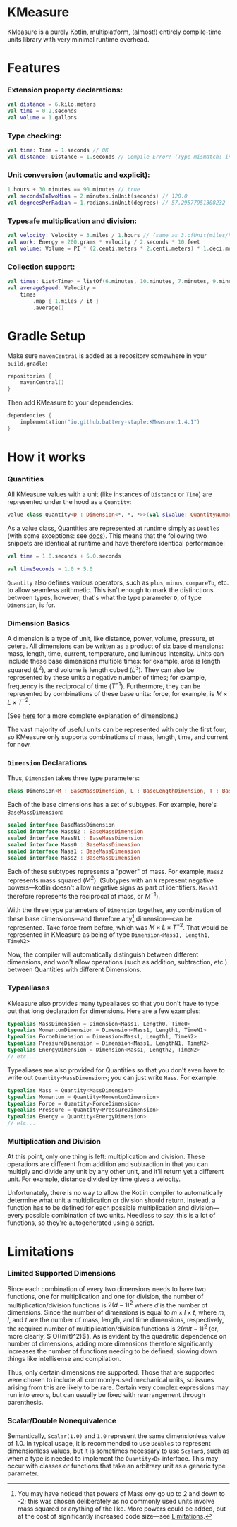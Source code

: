 # KMeasure
KMeasure is a purely Kotlin, multiplatform, (almost!) entirely compile-time units library with very minimal runtime overhead.

# Features
### Extension property declarations:
```kotlin
val distance = 6.kilo.meters
val time = 0.2.seconds
val volume = 1.gallons
```
### Type checking:
```kotlin
val time: Time = 1.seconds // OK
val distance: Distance = 1.seconds // Compile Error! (Type mismatch: inferred type is Time but Distance was expected)
```
### Unit conversion (automatic and explicit):
```kotlin
1.hours + 30.minutes == 90.minutes // true
val secondsInTwoMins = 2.minutes.inUnit(seconds) // 120.0
val degreesPerRadian = 1.radians.inUnit(degrees) // 57.29577951308232
```
### Typesafe multiplication and division:
```kotlin
val velocity: Velocity = 3.miles / 1.hours // (same as 3.ofUnit(miles/hours))
val work: Energy = 200.grams * velocity / 2.seconds * 10.feet
val volume: Volume = PI * (2.centi.meters * 2.centi.meters) * 1.deci.meters
```
### Collection support:
```kotlin
val times: List<Time> = listOf(6.minutes, 10.minutes, 7.minutes, 9.minutes)
val averageSpeed: Velocity =
    times
        .map { 1.miles / it }
        .average()
```

# Gradle Setup
Make sure `mavenCentral` is added as a repository somewhere in your `build.gradle`:
```kotlin
repositories {
    mavenCentral()
}
```
Then add KMeasure to your dependencies:
```kotlin
dependencies {
    implementation("io.github.battery-staple:KMeasure:1.4.1")
}
```

# How it works
### Quantities
All KMeasure values with a unit (like instances of `Distance` or `Time`) are represented
under the hood as a `Quantity`:
```kotlin
value class Quantity<D : Dimension<*, *, *>>(val siValue: QuantityNumber) : Comparable<Quantity<D>> { /* body omitted */ }
```
As a value class, Quantities are represented at runtime simply as `Double`s (with some exceptions: see [docs](https://kotlinlang.org/docs/inline-classes.html#representation)).
This means that the following two snippets are identical at runtime and have therefore identical performance:
```kotlin
val time = 1.0.seconds + 5.0.seconds
```
```kotlin
val timeSeconds = 1.0 + 5.0
```
`Quantity` also defines various operators, such as `plus`, `minus`, `compareTo`, etc. to allow seamless arithmetic.
This isn't enough to mark the distinctions between types, however; that's what the type parameter `D`,
of type `Dimension`, is for.

### Dimension Basics
A dimension is a type of unit, like distance, power, volume, pressure, et cetera.
All dimensions can be written as a product of six base dimensions:
mass, length, time, current, temperature, and luminous intensity.
Units can include these base dimensions multiple times: for example,
area is length squared ($L^2$), and volume is length cubed ($L^3$).
They can also be represented by these units a negative number of times; for example,
frequency is the reciprocal of time ($T^{-1}$).
Furthermore, they can be represented by combinations of these base units:
force, for example, is $M \times L \times T^{-2}$.

(See [here](https://en.wikipedia.org/wiki/Dimensional_analysis) for a more complete explanation of dimensions.)

The vast majority of useful units can be represented with only the first four,
so KMeasure only supports combinations of mass, length, time, and current for now.

### `Dimension` Declarations
Thus, `Dimension` takes three type parameters:
```kotlin
class Dimension<M : BaseMassDimension, L : BaseLengthDimension, T : BaseTimeDimension> private constructor()
```
Each of the base dimensions has a set of subtypes. For example, here's `BaseMassDimension`:
```kotlin
sealed interface BaseMassDimension
sealed interface MassN2 : BaseMassDimension
sealed interface MassN1 : BaseMassDimension
sealed interface Mass0 : BaseMassDimension
sealed interface Mass1 : BaseMassDimension
sealed interface Mass2 : BaseMassDimension
```
Each of these subtypes represents a "power" of mass. For example, `Mass2` represents mass squared ($M^2$).
(Subtypes with an `N` represent negative powers—kotlin doesn't allow negative signs as part of identifiers.
`MassN1` therefore represents the reciprocal of mass, or $M^{-1}$).

With the three type parameters of `Dimension` together, any combination of these base
dimensions—and therefore any[^1] dimension—can be represented.
Take force from before, which was $M \times L \times T^{-2}$.
That would be represented in KMeasure as being of type `Dimension<Mass1, Length1, TimeN2>`

Now, the compiler will automatically distinguish between different dimensions, and won't allow
operations (such as addition, subtraction, etc.) between Quantities with different Dimensions.

[^1]: You may have noticed that powers of Mass ony go up to 2 and down to -2; this was chosen deliberately
as no commonly used units involve mass squared or anything of the like. More powers could be added,
but at the cost of significantly increased code size—see [Limitations](#Limitations).
### Typealiases
KMeasure also provides many typealiases so that you don't have to type out that long declaration for dimensions.
Here are a few examples:
```kotlin
typealias MassDimension = Dimension<Mass1, Length0, Time0>
typealias MomentumDimension = Dimension<Mass1, Length1, TimeN1>
typealias ForceDimension = Dimension<Mass1, Length1, TimeN2>
typealias PressureDimension = Dimension<Mass1, LengthN1, TimeN2>
typealias EnergyDimension = Dimension<Mass1, Length2, TimeN2>
// etc...
```
Typealiases are also provided for Quantities so that you don't even have to write out `Quantity<MassDimension>`;
you can just write `Mass`. For example:
```kotlin
typealias Mass = Quantity<MassDimension>
typealias Momentum = Quantity<MomentumDimension>
typealias Force = Quantity<ForceDimension>
typealias Pressure = Quantity<PressureDimension>
typealias Energy = Quantity<EnergyDimension>
// etc...
```

### Multiplication and Division
At this point, only one thing is left: multiplication and division.
These operations are different from addition and subtraction in that you can multiply and divide
any unit by any other unit, and it'll return yet a different unit.
For example, distance divided by time gives a velocity.

Unfortunately, there is no way to allow the Kotlin compiler to automatically determine what unit
a multiplication or division should return. Instead, a function has to be defined for each
possible multiplication and division—every possible combination of two units.
Needless to say, this is a lot of functions, so they're autogenerated using a [script](codegen/multiplicationDivision.main.kts).

# Limitations
### Limited Supported Dimensions
Since each combination of every two dimensions needs to have two functions,
one for multiplication and one for division, the number of multiplication/division functions is
$2(d-1)^2$ where $d$ is the number of dimensions. Since the number of dimensions is equal to
$m \times l \times t$, where $m$, $l$, and $t$ are the number of mass, length, and time dimensions, respectively,
the required number of multiplication/division functions is $2(mlt-1)^2$ (or, more clearly,
$ O((mlt)^2)$ ). As is evident by the quadratic dependence on number of dimensions, adding more dimensions therefore significantly increases
the number of functions needing to be defined, slowing down things like intellisense and compilation.

Thus, only certain dimensions are supported. Those that are supported were chosen to include all commonly-used
mechanical units, so issues arising from this are likely to be rare. Certain very complex expressions
may run into errors, but can usually be fixed with rearrangement through parenthesis.

### Scalar/Double Nonequivalence
Semantically, `Scalar(1.0)` and `1.0` represent the same dimensionless value of 1.0.
In typical usage, it is recommended to use `Double`s to represent dimensionless values,
but it is sometimes necessary to use `Scalar`s, such as when a type is needed to implement
the `Quantity<D>` interface. This may occur with classes or functions that take
an arbitrary unit as a generic type parameter.
